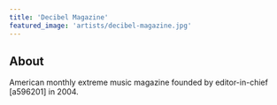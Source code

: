 ```yaml
---
title: 'Decibel Magazine'
featured_image: 'artists/decibel-magazine.jpg'
---
```


## About

American monthly extreme music magazine founded by editor-in-chief [a596201] in 2004. 
